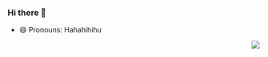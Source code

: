 ### Hi there 👋

<!--
**Kharismahardikaa/Kharismahardikaa** is a ✨ _special_ ✨ repository because its `README.md` (this file) appears on your GitHub profile.


-->

<!-- - 🔭 I’m currently working on Helpul Studio and Mulia University
- 🌱 I’m currently learning Node JS, Flutter, Python, and Machine Learning
- 👯 I’m looking to collaborate on Application Development
- 🤔 I’m looking for help with learning path for study
- 💬 Ask me about code, design, and bussiness
- 📫 How to reach me: muhammadkharismam@gmail.com -->
- 😄 Pronouns: Hahahihihu
<!-- - ⚡ Fun fact: I Like reading book, but I don't wanna to have book -->
<a href="https://github.com/Kharismahardikaa/github-readme-stats">
  <img align="right" src="https://github-readme-stats.vercel.app/api/pin/?username=Kharismahardikaa&repo=github-readme-stats" />
</a>
